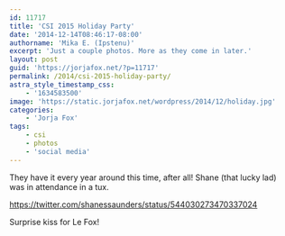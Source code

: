 ```yaml
---
id: 11717
title: 'CSI 2015 Holiday Party'
date: '2014-12-14T08:46:17-08:00'
authorname: 'Mika E. (Ipstenu)'
excerpt: 'Just a couple photos. More as they come in later.'
layout: post
guid: 'https://jorjafox.net/?p=11717'
permalink: /2014/csi-2015-holiday-party/
astra_style_timestamp_css:
    - '1634583500'
image: 'https://static.jorjafox.net/wordpress/2014/12/holiday.jpg'
categories:
    - 'Jorja Fox'
tags:
    - csi
    - photos
    - 'social media'
---
```


They have it every year around this time, after all! Shane (that lucky lad) was in attendance in a tux.

https://twitter.com/shanessaunders/status/544030273470337024

Surprise kiss for Le Fox!
